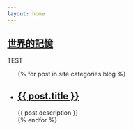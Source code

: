 ```yaml
---
layout: home
---
```


<div class="index-content blog">
  <section class="home-head">
    <h1 class="home-head-title">
      <a href="/"><span>世界的記憶</span></a>
    </h1>
    <!--
        <li style="text-align:right"><a href="/test"><span>Love</span></a></li>
    -->
    <div class="divider"></div>
    <div class="home-head-summary">TEST</div>
  </section>

  <ul class="artical-list">
  {% for post in site.categories.blog %}
    <li>
      <h2><a href="{{ post.url }}">{{ post.title }}</a></h2>
        <div class="title-desc">{{ post.description }}</div>
    </li>
  {% endfor %}
  </ul>

  <div class="aside"></div>

</div>


